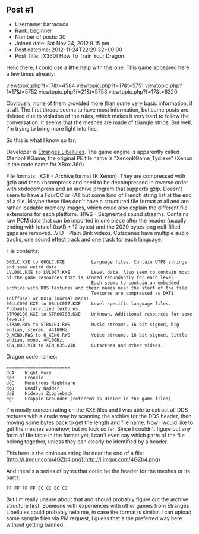 ## Post #1
- Username: barracuda
- Rank: beginner
- Number of posts: 30
- Joined date: Sat Nov 24, 2012 9:15 pm
- Post datetime: 2012-11-24T22:29:32+00:00
- Post Title: [X360] How To Train Your Dragon

Hello there, I could use a little help with this one. This game appeared here a few times already:

viewtopic.php?f=17&t=4584
viewtopic.php?f=17&t=5751
viewtopic.php?f=17&t=5752
viewtopic.php?f=21&t=5753
viewtopic.php?f=17&t=6320

Obviously, none of them provided more than some very basic information, if at all. The first thread seems to have most information, but some posts are deleted due to violation of the rules, which makes it very hard to follow the conversation. It seems that the meshes are made of triangle strips. But well, I'm trying to bring more light into this.

So this is what I know so far:

Developer is [Étranges Libellules](http://en.wikipedia.org/wiki/Etranges_Libellules). The game engine is apparently called (Xenon) KGame, the original PE file name is "XenonKGame_Tyd.exe" (Xenon is the code name for XBox 360).

File formats:
.KXE - Archive format (K Xenon). They are compressed with gzip and then xbcompress and need to be decompressed in reverse order with xbdecompress and an archive program that supports gzip. Doesn't seem to have a FourCC or FAT but some kind of French string list at the end of a file. Maybe these files don't have a structured file format at all and are rather loadable memory images, which could also explain the different file extensions for each platform.
.RWS - Segmented sound streams. Contains raw PCM data that can be imported in one piece after the header (usually ending with lots of 0xAB + 12 bytes) and the 2020 bytes long null-filled gaps are removed.
.VID - Plain Bink videos. Cutscenes have multiple audio tracks, one sound effect track and one track for each language.

File contents:

```
00GLC.KXE to 06GLC.KXE          Language files. Contain UTF8 strings and some weird data.
LVL001.KXE to LVL007.KXE        Level data. Also seem to contain most of the game resources that is stored redundantly for each level.
                                Each seems to contain an embedded archive with DDS textures and their names near the start of the file.
                                Textures are compressed as DXT1 (diffuse) or DXT4 (normal maps).
00LLC000.KXE to 06LLC007.KXE    Level-specific language files. Probably localized textures.
STR00100.KXE to STR00708.KXE    Unknown. Additional resources for some levels?
STRA0.RWS to STRA103.RWS        Music streams. 16 bit signed, big endian, stereo, 44100Hz.
0_XEN0.RWS to 6_XEN0.RWS        Voice streams. 16 bit signed, little endian, mono, 44100Hz.
XEN_000.VID to XEN_035.VID      Cutscenes and other videos.

```

Dragon code names:

```
========================
dgA    Night Fury
dgB    Gronkle
dgC    Monstrous Nightmare
dgD    Deadly Nadder
dgE    Hideous Zippleback
dgF    Grapple Grounder (referred as Didier in the game files)

```


I'm mostly concentrating on the KXE files and I was able to extract all DDS textures with a crude way by scanning the archive for the DDS header, then moving some bytes back to get the length and file name. Now I would like to get the meshes somehow, but no luck so far. Since I couldn't figure out any form of file table in the format yet, I can't even say which parts of the file belong together, unless they can clearly be identified by a header.

This here is the ominous string list near the end of a file: [http://i.imgur.com/4GZb4.png](http://i.imgur.com/4GZb4.png)

And there's a series of bytes that could be the header for the meshes or its parts:

```
FF FF FF FF CC CC CC CC
```


But I'm really unsure about that and should probably figure out the archive structure first. Someone with experiences with other games from Étranges Libellules could probably help me, in case the format is similar. I can upload some sample files via PM request, I guess that's the preferred way here without getting banned.
